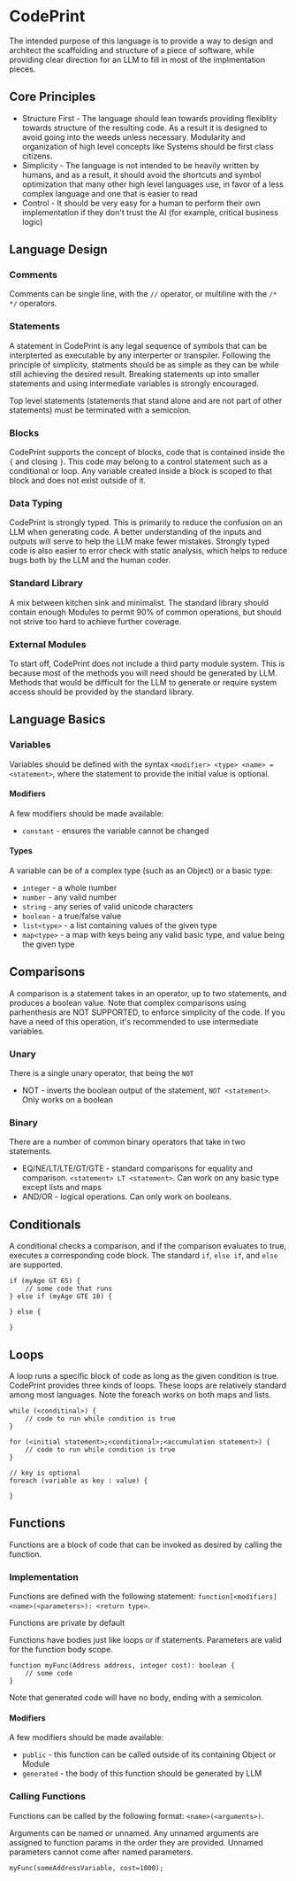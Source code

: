 # CodePrint

The intended purpose of this language is to provide a way to design and architect the scaffolding and structure of a piece of software, while providing clear direction for an LLM to fill in most of the implmentation pieces.

## Core Principles

* Structure First - The language should lean towards providing flexiblity towards structure of the resulting code. As a result it is designed to avoid going into the weeds unless necessary. Modularity and organization of high level concepts like Systems should be first class citizens.
* Simplicity  - The language is not intended to be heavily written by humans, and as a result, it should avoid the shortcuts and symbol optimization that many other high level languages use, in favor of a less complex language and one that is easier to read
* Control - It should be very easy for a human to perform their own implementation if they don't trust the AI (for example, critical business logic)

## Language Design

### Comments

Comments can be single line, with the `//` operator, or multiline with the `/* */` operators.

### Statements

A statement in CodePrint is any legal sequence of symbols that can be interpterted as executable by any interperter or transpiler. Following the principle of simplicity, statments should be as simple as they can be while still achieving the desired result. Breaking statements up into smaller statements and using intermediate variables is strongly encouraged.

Top level statements (statements that stand alone and are not part of other statements) must be terminated with a semicolon.

### Blocks

CodePrint supports the concept of blocks, code that is contained inside the `{` and closing `}`. This code may belong to a control statement such as a conditional or loop. Any variable created inside a block is scoped to that block and does not exist outside of it.

### Data Typing

CodePrint is strongly typed. This is primarily to reduce the confusion on an LLM when generating code. A better understanding of the inputs and outputs will serve to help the LLM make fewer mistakes. Strongly typed code is also easier to error check with static analysis, which helps to reduce bugs both by the LLM and the human coder.

### Standard Library

A mix between kitchen sink and minimalist. The standard library should contain enough Modules to permit 90% of common operations, but should not strive too hard to achieve further coverage.

### External Modules

To start off, CodePrint does not include a third party module system. This is because most of the methods you will need should be generated by LLM. Methods that would be difficult for the LLM to generate or require system access should be provided by the standard library.

## Language Basics

### Variables

Variables should be defined with the syntax `<modifier> <type> <name> = <statement>`, where the statement to provide the initial value is optional.

#### Modifiers

A few modifiers should be made available:

* `constant` - ensures the variable cannot be changed

#### Types

A variable can be of a complex type (such as an Object) or a basic type:

* `integer` - a whole number
* `number` - any valid number
* `string` - any series of valid unicode characters
* `boolean` - a true/false value
* `list<type>` - a list containing values of the given type
* `map<type>` - a map with keys being any valid basic type, and value being the given type

## Comparisons

A comparison is a statement takes in an operator, up to two statements, and produces a boolean value. Note that complex comparisons using parhenthesis are NOT SUPPORTED, to enforce simplicity of the code. If you have a need of this operation, it's recommended to use intermediate variables.

### Unary

There is a single unary operator, that being the `NOT`

* NOT - inverts the boolean output of the statement, `NOT <statement>`. Only works on a boolean

### Binary

There are a number of common binary operators that take in two statements.

* EQ/NE/LT/LTE/GT/GTE - standard comparisons for equality and comparison. `<statement> LT <statement>`. Can work on any basic type except lists and maps
* AND/OR - logical operations. Can only work on booleans.

## Conditionals

A conditional checks a comparison, and if the comparison evaluates to true, executes a corresponding code block. The standard `if`, `else if`, and `else` are supported.

```
if (myAge GT 65) {
    // some code that runs
} else if (myAge GTE 18) {

} else {

}
```

## Loops

A loop runs a specific block of code as long as the given condition is true. CodePrint provides three kinds of loops. These loops are relatively standard among most languages. Note the foreach works on both maps and lists.

```
while (<conditinal>) {
    // code to run while condition is true
}

for (<initial statement>;<conditional>;<accumulation statement>) {
    // code to run while condition is true
}

// key is optional
foreach (variable as key : value) {

}
```

## Functions

Functions are a block of code that can be invoked as desired by calling the function.

### Implementation

Functions are defined with the following statement: `function[<modifiers] <name>(<parameters>): <return type>`.

Functions are private by default

Functions have bodies just like loops or if statements. Parameters are valid for the function body scope.

```
function myFunc(Address address, integer cost): boolean {
    // some code
}
```

Note that generated code will have no body, ending with a semicolon.

#### Modifiers

A few modifiers should be made available:

* `public` - this function can be called outside of its containing Object or Module
* `generated` - the body of this function should be generated by LLM

### Calling Functions

Functions can be called by the following format: `<name>(<arguments>)`.

Arguments can be named or unnamed. Any unnamed arguments are assigned to function params in the order they are provided. Unnamed parameters cannot come after named parameters.

```
myFunc(someAddressVariable, cost=1000);
```